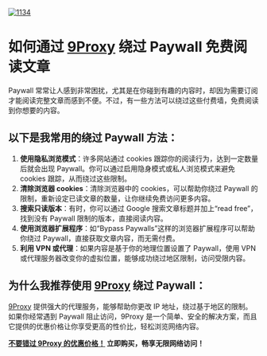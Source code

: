 <a href='https://postimages.org/' target='_blank'><img src='https://i.postimg.cc/Qdbgt8tY/1134.png' border='0' alt='1134'/></a>
# 如何通过 [9Proxy](https://the9proxy.short.gy/github-homepage-chloe321) 绕过 Paywall 免费阅读文章

Paywall 常常让人感到非常困扰，尤其是在你碰到有趣的内容时，却因为需要订阅才能阅读完整文章而感到不便。不过，有一些方法可以绕过这些付费墙，免费阅读到你想要的内容。

## 以下是我常用的绕过 Paywall 方法：

1. **使用隐私浏览模式**：许多网站通过 cookies 跟踪你的阅读行为，达到一定数量后就会出现 Paywall。你可以通过启用隐身模式或私人浏览模式来避免 cookies 跟踪，从而绕过这些限制。
2. **清除浏览器 cookies**：清除浏览器中的 cookies，可以帮助你绕过 Paywall 的限制，重新设定已读文章的数量，让你继续免费访问更多内容。
3. **搜索只读版本**：有时，你可以通过 Google 搜索文章标题并加上“read free”，找到没有 Paywall 限制的版本，直接阅读内容。
4. **使用浏览器扩展程序**：如“Bypass Paywalls”这样的浏览器扩展程序可以帮助你绕过 Paywall，直接获取文章内容，而无需付费。
5. **利用 VPN 或代理**：如果内容是基于你的地理位置设置了 Paywall，使用 VPN 或代理服务器改变你的虚拟位置，能够成功绕过地区限制，访问受限内容。

## 为什么我推荐使用 [9Proxy](https://the9proxy.short.gy/github-homepage-chloe321) 绕过 Paywall：

[9Proxy](https://the9proxy.short.gy/github-homepage-chloe321) 提供强大的代理服务，能够帮助你更改 IP 地址，绕过基于地区的限制。如果你经常遇到 Paywall 阻止访问，9Proxy 是一个简单、安全的解决方案，而且它提供的优惠价格让你享受更高的性价比，轻松浏览网络内容。

**[不要错过 9Proxy 的优惠价格！](https://the9proxy.short.gy/github-pricing-chloe321) 立即购买，畅享无限网络访问！**
